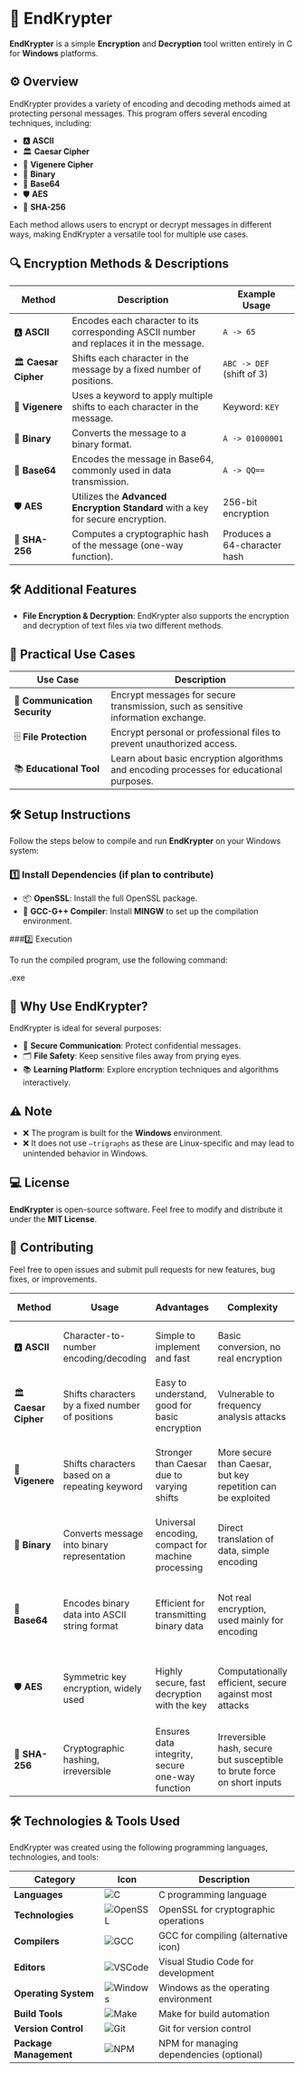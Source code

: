 # 🔐 **EndKrypter**

**EndKrypter** is a simple **Encryption** and **Decryption** tool written entirely in C for **Windows** platforms.

## ⚙️ **Overview**

EndKrypter provides a variety of encoding and decoding methods aimed at protecting personal messages. This program offers several encoding techniques, including:

- 🅰️ **ASCII**
- 🏛️ **Caesar Cipher**
- 🔑 **Vigenere Cipher**
- 💾 **Binary**
- 🔢 **Base64**
- 🛡️ **AES**
- 🧩 **SHA-256**

Each method allows users to encrypt or decrypt messages in different ways, making EndKrypter a versatile tool for multiple use cases.


## 🔍 **Encryption Methods & Descriptions**

| Method                | Description                                                                                  | Example Usage                    |
|-----------------------|----------------------------------------------------------------------------------------------|-----------------------------------|
| 🅰️ **ASCII**           | Encodes each character to its corresponding ASCII number and replaces it in the message.     | `A -> 65`                        |
| 🏛️ **Caesar Cipher**   | Shifts each character in the message by a fixed number of positions.                         | `ABC -> DEF` (shift of 3)         |
| 🔑 **Vigenere**        | Uses a keyword to apply multiple shifts to each character in the message.                    | Keyword: `KEY`                   |
| 💾 **Binary**          | Converts the message to a binary format.                                                     | `A -> 01000001`                  |
| 🔢 **Base64**          | Encodes the message in Base64, commonly used in data transmission.                           | `A -> QQ==`                      |
| 🛡️ **AES**             | Utilizes the **Advanced Encryption Standard** with a key for secure encryption.              | 256-bit encryption               |
| 🧩 **SHA-256**         | Computes a cryptographic hash of the message (one-way function).                             | Produces a 64-character hash      |

## 🛠️ **Additional Features**

- **File Encryption & Decryption**: EndKrypter also supports the encryption and decryption of text files via two different methods.

## 📂 **Practical Use Cases**

| Use Case                | Description                                                                                 |
|-------------------------|---------------------------------------------------------------------------------------------|
| 🔐 **Communication Security** | Encrypt messages for secure transmission, such as sensitive information exchange.         |
| 🗄️ **File Protection**      | Encrypt personal or professional files to prevent unauthorized access.                    |
| 📚 **Educational Tool**      | Learn about basic encryption algorithms and encoding processes for educational purposes.  |



## 🛠️ **Setup Instructions**

Follow the steps below to compile and run **EndKrypter** on your Windows system:

### 1️⃣ Install Dependencies (if plan to contribute)

- 📦 **OpenSSL**: Install the full OpenSSL package.
- 🔨 **GCC-G++ Compiler**: Install **MINGW** to set up the compilation environment.


###2️⃣ Execution

To run the compiled program, use the following command:


<FILENAME>.exe




## 🎯 **Why Use EndKrypter?**

EndKrypter is ideal for several purposes:

- 🔐 **Secure Communication**: Protect confidential messages.
- 🗂️ **File Safety**: Keep sensitive files away from prying eyes.
- 📚 **Learning Platform**: Explore encryption techniques and algorithms interactively.

## ⚠️ **Note**

- ❌ The program is built for the **Windows** environment.
- ❌ It does not use `–trigraphs` as these are Linux-specific and may lead to unintended behavior in Windows.

## 💻 **License**

**EndKrypter** is open-source software. Feel free to modify and distribute it under the **MIT License**.

## 🌟 **Contributing**

Feel free to open issues and submit pull requests for new features, bug fixes, or improvements.




| **Method**         | **Usage**                                          | **Advantages**                                      | **Complexity**                                              | **Decoding Difficulty**           |
|--------------------|----------------------------------------------------|----------------------------------------------------|-------------------------------------------------------------|-----------------------------------|
| 🅰️ **ASCII**        | Character-to-number encoding/decoding              | Simple to implement and fast                       | Basic conversion, no real encryption                         | 🟢 **Easy**: Direct reverse mapping |
| 🏛️ **Caesar Cipher**| Shifts characters by a fixed number of positions   | Easy to understand, good for basic encryption      | Vulnerable to frequency analysis attacks                     | 🟢 **Easy**: Can be brute-forced easily|
| 🔑 **Vigenere**     | Shifts characters based on a repeating keyword     | Stronger than Caesar due to varying shifts         | More secure than Caesar, but key repetition can be exploited  | 🟠 **Moderate**: Key length and frequency analysis |
| 💾 **Binary**       | Converts message into binary representation        | Universal encoding, compact for machine processing | Direct translation of data, simple encoding                  | 🟢 **Easy**: Reverse conversion from binary to text |
| 🔢 **Base64**       | Encodes binary data into ASCII string format       | Efficient for transmitting binary data             | Not real encryption, used mainly for encoding                | 🟢 **Easy**: Decoded using standard Base64 decoding |
| 🛡️ **AES**          | Symmetric key encryption, widely used              | Highly secure, fast decryption with the key        | Computationally efficient, secure against most attacks       | 🔴 **Hard**: Requires the key; virtually unbreakable without it |
| 🧩 **SHA-256**      | Cryptographic hashing, irreversible                | Ensures data integrity, secure one-way function    | Irreversible hash, secure but susceptible to brute force on short inputs | 🔴 **Impossible**: One-way function, cannot be decoded |


## 🛠️ **Technologies & Tools Used**

EndKrypter was created using the following programming languages, technologies, and tools:

| **Category** | **Icon** | **Description**                        |
|--------------|----------|----------------------------------------|
| **Languages** | ![C](https://skillicons.dev/icons?i=c) | C programming language                   |
| **Technologies** | ![OpenSSL](https://img.icons8.com/color/48/000000/lock--v1.png) | OpenSSL for cryptographic operations     |
| **Compilers** | ![GCC](https://img.icons8.com/ios/50/000000/gcc.png) | GCC for compiling (alternative icon)     |
| **Editors** | ![VSCode](https://skillicons.dev/icons?i=vscode) | Visual Studio Code for development        |
| **Operating System** | ![Windows](https://skillicons.dev/icons?i=windows) | Windows as the operating environment      |
| **Build Tools** | ![Make](https://skillicons.dev/icons?i=make) | Make for build automation                 |
| **Version Control** | ![Git](https://skillicons.dev/icons?i=git) | Git for version control                   |
| **Package Management** | ![NPM](https://skillicons.dev/icons?i=npm) | NPM for managing dependencies (optional)  |


